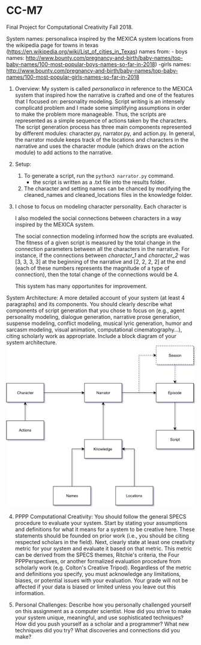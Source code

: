 # CC-M7
Final Project for Computational Creativity Fall 2018.

System names: personalixca
inspired by the MEXICA system 
locations from the wikipedia page for towns in texas (https://en.wikipedia.org/wiki/List_of_cities_in_Texas)
names from:
	- boys names: http://www.bounty.com/pregnancy-and-birth/baby-names/top-baby-names/100-most-popular-boys-names-so-far-in-2018)
	-girls names: http://www.bounty.com/pregnancy-and-birth/baby-names/top-baby-names/100-most-popular-girls-names-so-far-in-2018

1. Overview: 
	My system is called _personalixca_ in reference to the MEXICA system that
	inspired how the narrative is crafted and one of the features that I 
	focused on: personality modeling.  Script writing is an intensely 
	complicatd problem and I made some simplifying assumptions in order to 
	make the problem more manageable.  Thus, the scripts are represented as a
	simple sequence of actions taken by the characters.  The script generation
	process has three main components represented by different modules: 
	character.py, narrator.py, and action.py.  In general, the narrator module
	keeps track of the locations and characters in the narrative and uses the
	character module (which draws on the action module) to add actions to the 
	narrative.  

2. Setup:
	1. To generate a script, run the `python3 narrator.py` command.
		- the script is written as a .txt file into the results folder.
	2. The character and setting names can be chanced by modifying the 
	cleaned_names and cleaned_locations files in the knowledge folder.

3. 
	I chose to focus on modeling character personality.  Each character is 

	I also modeled the social connections between characters in a way inspired
	by the MEXICA system.  

	The social connection modeling informed how the scripts are evaluated.  The
	fitness of a given script is measured by the total change in the connection 
	parameters between all the characters in the narrative.  For instance, if
	the connections between _character_1_ and _character_2_ was [3, 3, 3, 3] at
	the beginning of the narrative and [2, 2, 2, 2] at the end (each of these 
	numbers represents the magnitude of a type of connection), then the total
	change of the connections would be 4.  

	This system has many opportunites for improvement.  

System Architecture: A more detailed account of your system (at least 4 paragraphs) and its components. You should clearly describe what components of script generation that you chose to focus on (e.g., agent personality modeling, dialogue generation, narrative prose generation, suspense modeling, conflict modeling, musical lyric generation, humor and sarcasm modeling, visual animation, computational cinematography…), citing scholarly work as appropriate. Include a block diagram of your system architecture.
![alt text](https://github.com/duhines/CC-M7/blob/master/personalixca.png "Diagram of System Architecture")

4. 
	PPPP
Computational Creativity: You should follow the general SPECS procedure to evaluate your system. Start by stating your assumptions and definitions for what it means for a system to be creative here. These statements should be founded on prior work (i.e., you should be citing respected scholars in the field). Next, clearly state at least one creativity metric for your system and evaluate it based on that metric. This metric can be derived from the SPECS themes, Ritchie's criteria, the Four PPPPerspectives, or another formalized evaluation procedure from scholarly work (e.g. Colton's Creative Tripod). Regardless of the metric and definitions you specify, you must acknowledge any limitations, biases, or potential issues with your evaluation. Your grade will not be affected if your data is biased or limited unless you leave out this information.

5. 
	Personal Challenges: Describe how you personally challenged yourself on this assignment as a computer scientist. 
	How did you strive to make your system unique, meaningful, and use sophisticated techniques? 
	How did you push yourself as a scholar and a programmer? 
	What new techniques did you try? 
	What discoveries and connections did you make?
